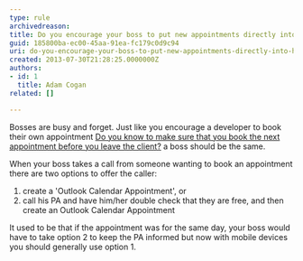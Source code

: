 ```yaml
---
type: rule
archivedreason: 
title: Do you encourage your boss to put new appointments directly into his phone?
guid: 185800ba-ec00-45aa-91ea-fc179c0d9c94
uri: do-you-encourage-your-boss-to-put-new-appointments-directly-into-his-phone
created: 2013-07-30T21:28:25.0000000Z
authors:
- id: 1
  title: Adam Cogan
related: []

---
```


Bosses are busy and forget. Just like you encourage a developer to book their own appointment [Do you know to make sure that you book the next appointment before you leave the client?](/do-you-know-to-make-sure-that-you-book-the-next-appointment-before-you-leave-the-client) a boss should be the same.

<!--endintro-->

When your boss takes a call from someone wanting to book an appointment there are two options to offer the caller:

1. create a 'Outlook Calendar Appointment', or
2. call his PA and have him/her double check that they are free, and then create an Outlook Calendar Appointment


It used to be that if the appointment was for the same day, your boss would have to take option 2 to keep the PA informed but now with mobile devices you should generally use option 1.
